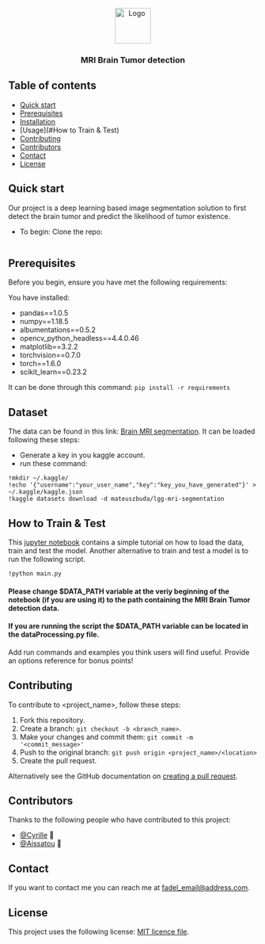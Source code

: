 <p align="center">
  <a href="https://example.com/">
    <img src="https://via.placeholder.com/72" alt="Logo" width=72 height=72>
  </a>

  <h3 align="center">MRI Brain Tumor detection </h3>

  <!--- <p align="center">
    Project name is a <utility/tool/feature> that allows <insert_target_audience> to do <action/task_it_does>.
    <br>
    <a href="https://reponame/issues/new?template=bug.md">Report bug</a>
    ·
    <a href="https://reponame/issues/new?template=feature.md&labels=feature">Request feature</a>
  </p>
</p> --->

<!--- These are examples. See https://shields.io for others or to customize this set of shields. You might want to include dependencies, project status and licence info here --->

<!--- ![GitHub repo size](https://img.shields.io/github/repo-size/tkjohnson121/shrt)
![GitHub contributors](https://img.shields.io/github/contributors/tkjohnson121/shrt)
![GitHub stars](https://img.shields.io/github/stars/tkjohnson121/shrt?style=social)
![GitHub forks](https://img.shields.io/github/forks/tkjohnson121/shrt?style=social)
![Twitter Follow](https://img.shields.io/twitter/follow/tkjohnson121?style=social) --->

## Table of contents

- [Quick start](#quick-start)
- [Prerequisites](#prerequisites)
- [Installation](#Dataset)
- [Usage](#How to Train & Test)
- [Contributing](#contributing)
- [Contributors](#contributors)
- [Contact](#contact)
- [License](#license)

## Quick start
Our project is a deep learning based image segmentation solution to first detect the brain tumor and predict the likelihood of tumor existence.
- To begin:
Clone the repo: 
```  git clone link_to_the_repo && cd folder_name 
``` 



## Prerequisites

Before you begin, ensure you have met the following requirements:

<!--- These are just example requirements. Add, duplicate or remove as required --->

You have installed:
  
* pandas==1.0.5
* numpy==1.18.5
* albumentations==0.5.2
* opencv_python_headless==4.4.0.46
* matplotlib==3.2.2
* torchvision==0.7.0
* torch==1.6.0
* scikit_learn==0.23.2

It can be done through this command: ```pip install -r requirements```
## Dataset

The data can be found in this link: <a href="https://www.kaggle.com/mateuszbuda/lgg-mri-segmentation
">Brain MRI segmentation</a>. It can be loaded following these steps:

- Generate a key in you kaggle account.
- run these command:

``` 
!mkdir ~/.kaggle/
!echo '{"username":"your_user_name","key":"key_you_have_generated"}' > ~/.kaggle/kaggle.json
!kaggle datasets download -d mateuszbuda/lgg-mri-segmentation

```
## How to Train & Test
This <a href="https://www.kaggle.com/mateuszbuda/lgg-mri-segmentation
">jupyter notebook</a> contains a simple tutorial on how to load the data, train and test the model.
Another alternative to train and test a model is to run the following script.
```
!python main.py
```
#### Please change $DATA_PATH variable at the veriy beginning of the notebook (if you are using it) to the path containing the MRI Brain Tumor detection data.
#### If you are running the script the $DATA_PATH variable can be located in the dataProcessing.py file.


Add run commands and examples you think users will find useful. Provide
an options reference for bonus points!

## Contributing

<!--- If your README is long or you have some specific process or steps you want contributors to follow, consider creating a separate CONTRIBUTING.md file--->

To contribute to <project_name>, follow these steps:

1. Fork this repository.
2. Create a branch: `git checkout -b <branch_name>`.
3. Make your changes and commit them: `git commit -m '<commit_message>'`
4. Push to the original branch:
   `git push origin <project_name>/<location>`
5. Create the pull request.

Alternatively see the GitHub documentation on
[creating a pull request](https://help.github.com/en/github/collaborating-with-issues-and-pull-requests/creating-a-pull-request).

## Contributors

Thanks to the following people who have contributed to this project:

- [@Cyrille](https://github.com/tkjohnson121) 📖
- [@Aissatou](https://github.com/gvempire_dev) 📖

<!--- You might want to consider using something like the
[All Contributors](https://github.com/all-contributors/all-contributors)
specification and its
[emoji key](https://allcontributors.org/docs/en/emoji-key). --->

## Contact

If you want to contact me you can reach me at <fadel_email@address.com>.

## License

<!--- If you're not sure which open license to use see https://choosealicense.com/--->

This project uses the following license: [MIT licence file](https://github.com/sashakhaf/Test/blob/main/LICENSE).
